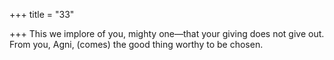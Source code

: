+++
title = "33"

+++
This we implore of you, mighty one—that your giving does not
give out.
From you, Agni, (comes) the good thing worthy to be chosen.